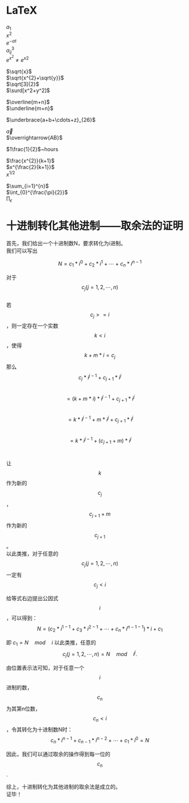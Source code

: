 # LaTeX

$a_{1}$<br/>
$x^{2}$<br/>
$e^{-\alpha t}$<br/>
$a^{3}_{ij}$<br/>
$e^{x^2} \neq {e^x}^2$<br/>

$\sqrt{x}$<br/>
$\sqrt{x^{2}+\sqrt{y}}$<br/>
$\sqrt[3]{2}$<br/>
$\surd[x^2+y^2]$<br/>

$\overline{m+n}$<br/>
$\underline{m+n}$<br/>

$\underbrace{a+b+\cdots+z}_{26}$<br/>

$\vec a$<br/>
$\overrightarrow{AB}$<br/>

$1\frac{1}{2}$~hours<br/>

$\frac{x^{2}}{k+1}$<br/>
$x^{\frac{2}{k+1}}$<br/>
$x^{1/2}$<br/>

$\sum_{i=1}^{n}$<br/>
$\int_{0}^{\frac{\pi}{2}}$<br/>
$\prod_\epsilon$<br/>


# 十进制转化其他进制——取余法的证明

首先，我们给出一个十进制数N，要求转化为i进制。  
我们可以写出  

$$N=c_{1}*i^{0}+c_{2}*i^{1}+\cdots+c_{n}*i^{n-1}$$  

对于$$c_{j}(j=1,2,\cdots,n)$$    
若$$c_{j}>=i$$，则一定存在一个实数$$k<i$$，使得$$k+m*i=c_{j}$$ 
那么  
$$c_{j}*i^{j-1}+c_{j+1}*i^{j}$$<br/>
$$=(k+m*i)*i^{j-1}+c_{j+1}*i^{j}$$<br/>
$$=k*i^{j-1}+m*i^{j}+c_{j+1}*i^{j}$$<br/>
$$=k*i^{j-1}+(c_{j+1}+m)*i^{j}$$<br/>

让$$k$$作为新的$$c_{j}$$，$$c_{j+1}+m$$作为新的$$c_{j+1}$$。  
以此类推，对于任意的$$c_{j}(j=1,2,\cdots,n)$$一定有$$c_{j}<i$$

给等式右边提出公因式$$i$$，可以得到：  
$$N=(c_{2}*i^{1-1}+c_{3}*i^{2-1}+\cdots+c_{n}*i^{n-1-1})*i+c_{1}$$

即  $c_{1}=N\quad mod\quad i$
以此类推，任意的$$c_{j}(j=1,2,\cdots,n)=N \quad mod \quad i^{j}.$$  

由位置表示法可知，对于任意一个$$i$$进制的数，$$c_{n}$$为其第n位数，$$c_{n}<i$$，令其转化为十进制数N时：  
$$c_{n}*i^{n-1}+c_{n-1}*i^{n-2}+\cdots+c_{1}*i^{0}=N$$  

因此，我们可以通过取余的操作得到每一位的$$c_{n}$$.

综上，十进制转化为其他进制的取余法是成立的。  
证毕！